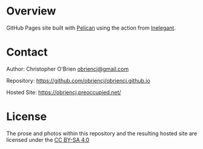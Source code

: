 # Overview

GitHub Pages site built with [Pelican] using the action from
[Inelegant].

[Pelican]: https://github.com/getpelican/pelican

[Inelegant]: https://github.com/obriencj/pelican-inelegant


# Contact

Author: Christopher O'Brien  <obriencj@gmail.com>

Repository: <https://github.com/obriencj/obriencj.github.io>

Hosted Site: <https://obriencj.preoccupied.net/>


# License

The prose and photos within this repository and the resulting hosted
site are licensed under the [CC BY-SA 4.0]

[CC BY-SA 4.0]: https://creativecommons.org/licenses/by-sa/4.0/
